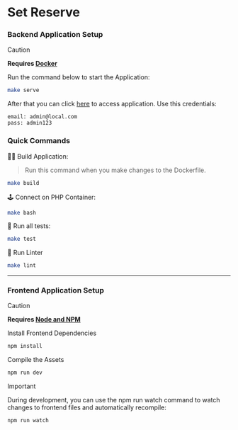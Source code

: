 # Set Reserve


### Backend Application Setup
> [!CAUTION]
> **Requires [Docker](https://www.docker.com/)**

Run the command below to start the Application:
```bash
make serve
```

After that you can click [here](http://localhost) to access application.
Use this credentials:
```
email: admin@local.com
pass: admin123
```

### Quick Commands


👨‍💻 Build Application:
> Run this command when you make changes to the Dockerfile.
```bash
make build
```

🕹️ Connect on PHP Container:

```bash
make bash
```

🧪 Run all tests:
```bash
make test
```

📐 Run Linter
```bash
make lint
```
---


### Frontend Application Setup
> [!CAUTION]
> **Requires [Node and NPM](https://nodejs.org/)**

Install Frontend Dependencies
```bash
npm install
```

Compile the Assets
```bash
npm run dev
```

> [!IMPORTANT]
> During development, you can use the npm run watch command to watch changes to frontend files and automatically recompile:
```bash
npm run watch
```
